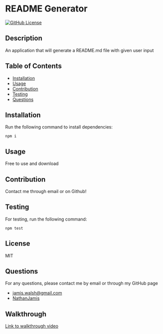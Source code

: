 
# README Generator

[![GitHub License](https://img.shields.io/badge/license-MIT-green)](License.md)

## Description

An application that will generate a README.md file with given user input

## Table of Contents

* [Installation](#installation)
* [Usage](#usage)
* [Contribution](#contribution)
* [Testing](#testing)
* [Questions](#questions)

## Installation

Run the following command to install dependencies:

```
npm i
```

## Usage

Free to use and download

## Contribution

Contact me through email or on Github!

## Testing

For testing, run the following command:

```
npm test
```

## License

MIT 

## Questions

For any questions, please contact me by email or through my GitHub page
* [jamis.walsh@gmail.com](mailto:jamis.walsh@gmail.com)
* [NathanJamis](https://github.com/NathanJamis)

## Walkthrough

[Link to walkthrough video](https://www.youtube.com/watch?v=ENTa0OBQfv8&feature=youtu.be&ab_channel=NathanWalsh)
